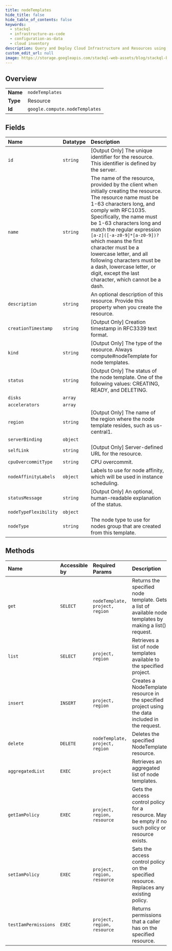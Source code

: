 ```yaml
---
title: nodeTemplates
hide_title: false
hide_table_of_contents: false
keywords:
  - stackql
  - infrastructure-as-code
  - configuration-as-data
  - cloud inventory
description: Query and Deploy Cloud Infrastructure and Resources using SQL
custom_edit_url: null
image: https://storage.googleapis.com/stackql-web-assets/blog/stackql-blog-post-featured-image.png
---
```

  
    

## Overview
<table><tbody>
<tr><td><b>Name</b></td><td><code>nodeTemplates</code></td></tr>
<tr><td><b>Type</b></td><td>Resource</td></tr>
<tr><td><b>Id</b></td><td><code>google.compute.nodeTemplates</code></td></tr>
</tbody></table>

## Fields
| Name | Datatype | Description |
|:-----|:---------|:------------|
| `id` | `string` | [Output Only] The unique identifier for the resource. This identifier is defined by the server. |
| `name` | `string` | The name of the resource, provided by the client when initially creating the resource. The resource name must be 1-63 characters long, and comply with RFC1035. Specifically, the name must be 1-63 characters long and match the regular expression `[a-z]([-a-z0-9]*[a-z0-9])?` which means the first character must be a lowercase letter, and all following characters must be a dash, lowercase letter, or digit, except the last character, which cannot be a dash. |
| `description` | `string` | An optional description of this resource. Provide this property when you create the resource. |
| `creationTimestamp` | `string` | [Output Only] Creation timestamp in RFC3339 text format. |
| `kind` | `string` | [Output Only] The type of the resource. Always compute#nodeTemplate for node templates. |
| `status` | `string` | [Output Only] The status of the node template. One of the following values: CREATING, READY, and DELETING. |
| `disks` | `array` |  |
| `accelerators` | `array` |  |
| `region` | `string` | [Output Only] The name of the region where the node template resides, such as us-central1. |
| `serverBinding` | `object` |  |
| `selfLink` | `string` | [Output Only] Server-defined URL for the resource. |
| `cpuOvercommitType` | `string` | CPU overcommit. |
| `nodeAffinityLabels` | `object` | Labels to use for node affinity, which will be used in instance scheduling. |
| `statusMessage` | `string` | [Output Only] An optional, human-readable explanation of the status. |
| `nodeTypeFlexibility` | `object` |  |
| `nodeType` | `string` | The node type to use for nodes group that are created from this template. |
## Methods
| Name | Accessible by | Required Params | Description |
|:-----|:--------------|:----------------|:------------|
| `get` | `SELECT` | `nodeTemplate, project, region` | Returns the specified node template. Gets a list of available node templates by making a list() request. |
| `list` | `SELECT` | `project, region` | Retrieves a list of node templates available to the specified project. |
| `insert` | `INSERT` | `project, region` | Creates a NodeTemplate resource in the specified project using the data included in the request. |
| `delete` | `DELETE` | `nodeTemplate, project, region` | Deletes the specified NodeTemplate resource. |
| `aggregatedList` | `EXEC` | `project` | Retrieves an aggregated list of node templates. |
| `getIamPolicy` | `EXEC` | `project, region, resource` | Gets the access control policy for a resource. May be empty if no such policy or resource exists. |
| `setIamPolicy` | `EXEC` | `project, region, resource` | Sets the access control policy on the specified resource. Replaces any existing policy. |
| `testIamPermissions` | `EXEC` | `project, region, resource` | Returns permissions that a caller has on the specified resource. |
